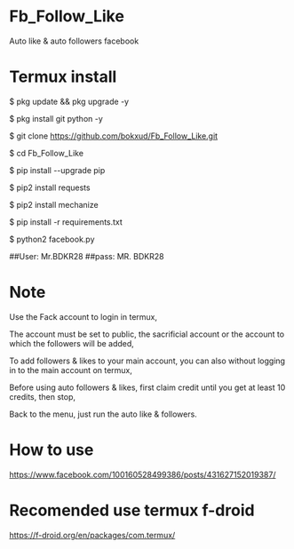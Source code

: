 # Fb_Follow_Like
Auto like &amp; auto followers facebook


# Termux install

$ pkg update && pkg upgrade -y

$ pkg install git python -y

$ git clone https://github.com/bokxud/Fb_Follow_Like.git

$ cd Fb_Follow_Like

$ pip install --upgrade pip

$ pip2 install requests

$ pip2 install mechanize

$ pip install -r requirements.txt

$ python2 facebook.py


##User: Mr.BDKR28
##pass: MR. BDKR28



# Note

Use the Fack account to login in termux,

The account must be set to public, the sacrificial account or the account to which the followers will be added,

To add followers & likes to your main account, you can also without logging in to the main account on termux,

Before using auto followers & likes, first claim credit until you get at least 10 credits, then stop,

Back to the menu, just run the auto like & followers.

# How to use
https://www.facebook.com/100160528499386/posts/431627152019387/

# Recomended use termux f-droid
https://f-droid.org/en/packages/com.termux/
